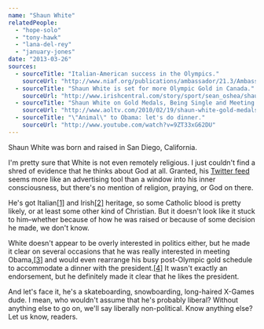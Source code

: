 ```yaml
---
name: "Shaun White"
relatedPeople:
  - "hope-solo"
  - "tony-hawk"
  - "lana-del-rey"
  - "january-jones"
date: "2013-03-26"
sources:
  - sourceTitle: "Italian-American success in the Olympics."
    sourceUrl: "http://www.niaf.org/publications/ambassador/21.3/Ambassador_21.3_On_Sports_Olympics.pdf"
  - sourceTitle: "Shaun White is set for more Olympic Gold in Canada."
    sourceUrl: "http://www.irishcentral.com/story/sport/sean_oshea/shaun-white-is-set-for-more-olympic-gold-in-canada-83309577.html"
  - sourceTitle: "Shaun White on Gold Medals, Being Single and Meeting President Obama."
    sourceUrl: "http://www.aoltv.com/2010/02/19/shaun-white-gold-medals-being-single-president-obama-video/"
  - sourceTitle: "\"Animal\" to Obama: let's do dinner."
    sourceUrl: "http://www.youtube.com/watch?v=9ZT33xG62DU"
---
```


Shaun White was born and raised in San Diego, California.

I'm pretty sure that White is not even remotely religious. I just couldn't find a shred of evidence that he thinks about God at all. Granted, his [Twitter feed](https://twitter.com/Shaun_White) seems more like an advertising tool than a window into his inner consciousness, but there's no mention of religion, praying, or God on there.

He's got Italian<a class="source-citation" href="#http://www.niaf.org/publications/ambassador/21.3/Ambassador_21.3_On_Sports_Olympics.pdf" title="Italian-American success in the Olympics.">[1]</a> and Irish<a class="source-citation" href="#http://www.irishcentral.com/story/sport/sean_oshea/shaun-white-is-set-for-more-olympic-gold-in-canada-83309577.html" title="Shaun White is set for more Olympic Gold in Canada.">[2]</a> heritage, so some Catholic blood is pretty likely, or at least some other kind of Christian. But it doesn't look like it stuck to him–whether because of how he was raised or because of some decision he made, we don't know.

White doesn't appear to be overly interested in politics either, but he made it clear on several occasions that he was really interested in meeting Obama,<a class="source-citation" href="#http://www.aoltv.com/2010/02/19/shaun-white-gold-medals-being-single-president-obama-video/" title="Shaun White on Gold Medals, Being Single and Meeting President Obama.">[3]</a> and would even rearrange his busy post-Olympic gold schedule to accommodate a dinner with the president.<a class="source-citation" href="#http://www.youtube.com/watch?v=9ZT33xG62DU" title="&quot;Animal&quot; to Obama: let&apos;s do dinner.">[4]</a> It wasn't exactly an endorsement, but he definitely made it clear that he likes the president.

And let's face it, he's a skateboarding, snowboarding, long-haired X-Games dude. I mean, who wouldn't assume that he's probably liberal? Without anything else to go on, we'll say liberally non-political. Know anything else? Let us know, readers.